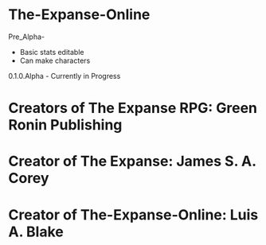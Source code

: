 # The-Expanse-Online
   
 Pre_Alpha-
  - Basic stats editable  
  - Can make characters

 0.1.0.Alpha - Currently in Progress
    
# Creators of The Expanse RPG: Green Ronin Publishing

# Creator of The Expanse: James S. A. Corey

# Creator of The-Expanse-Online: Luis A. Blake
